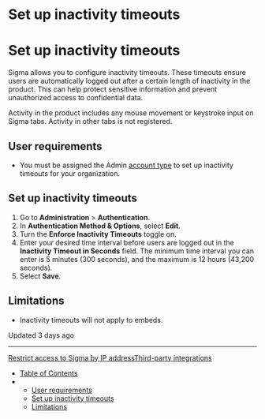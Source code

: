 # Set up inactivity timeouts

# Set up inactivity timeouts

Sigma allows you to configure inactivity timeouts. These timeouts ensure users are automatically logged out after a certain length of inactivity in the product. This can help protect sensitive information and prevent unauthorized access to confidential data.

Activity in the product includes any mouse movement or keystroke input on Sigma tabs. Activity in other tabs is not registered.

## User requirements

* You must be assigned the Admin [account type](/docs/create-and-manage-account-types) to set up inactivity timeouts for your organization.

## Set up inactivity timeouts

1. Go to **Administration** > **Authentication**.
2. In **Authentication Method & Options**, select **Edit**.
3. Turn the **Enforce Inactivity Timeouts** toggle on.
4. Enter your desired time interval before users are logged out in the **Inactivity Timeout in Seconds** field. The minimum time interval you can enter is 5 minutes (300 seconds), and the maximum is 12 hours (43,200 seconds).
5. Select **Save**.

## Limitations

* Inactivity timeouts will not apply to embeds.

Updated 3 days ago

---

[Restrict access to Sigma by IP address](/docs/restrict-access-to-sigma-by-ip-address)[Third-party integrations](/docs/third-party-integrations)

* [Table of Contents](#)
* + [User requirements](#user-requirements)
  + [Set up inactivity timeouts](#set-up-inactivity-timeouts)
  + [Limitations](#limitations)
